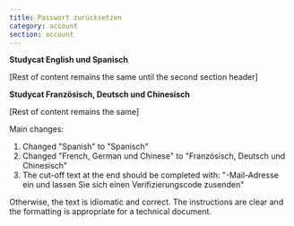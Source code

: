 ```yaml
---
title: Passwort zurücksetzen
category: account
section: account
---
```


**Studycat English und Spanisch**

[Rest of content remains the same until the second section header]

**Studycat Französisch, Deutsch und Chinesisch**

[Rest of content remains the same]

Main changes:
1. Changed "Spanish" to "Spanisch"
2. Changed "French, German und Chinese" to "Französisch, Deutsch und Chinesisch"
3. The cut-off text at the end should be completed with: "-Mail-Adresse ein und lassen Sie sich einen Verifizierungscode zusenden"

Otherwise, the text is idiomatic and correct. The instructions are clear and the formatting is appropriate for a technical document.